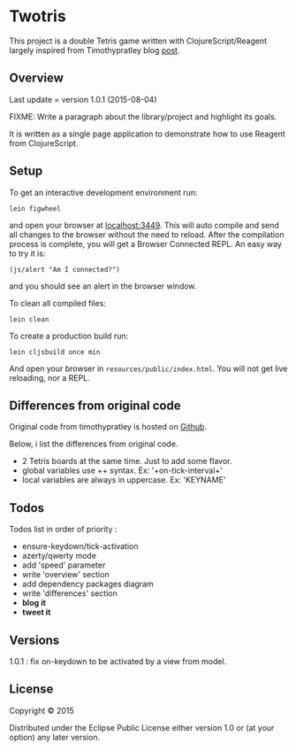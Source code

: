 # Twotris

This project is a double Tetris game written with ClojureScript/Reagent largely inspired from Timothypratley blog [post](http://timothypratley.blogspot.fr).

## Overview

Last update = version 1.0.1 (2015-08-04)

FIXME: Write a paragraph about the library/project and highlight its goals.

It is written as a single page application to demonstrate how to use Reagent from ClojureScript.

## Setup

To get an interactive development environment run:

    lein figwheel

and open your browser at [localhost:3449](http://localhost:3449/).
This will auto compile and send all changes to the browser without the
need to reload. After the compilation process is complete, you will
get a Browser Connected REPL. An easy way to try it is:

    (js/alert "Am I connected?")

and you should see an alert in the browser window.

To clean all compiled files:

    lein clean

To create a production build run:

    lein cljsbuild once min

And open your browser in `resources/public/index.html`. You will not
get live reloading, nor a REPL.

## Differences from original code

Original code from timothypratley is hosted on [Github](https://github.com/timothypratley/tetris).

Below, i list the differences from original code.

- 2 Tetris boards at the same time. Just to add some flavor. 
- global variables use ++ syntax. Ex: '+on-tick-interval+'
- local variables are always in uppercase. Ex: 'KEYNAME'


## Todos

Todos list in order of priority :

- ensure-keydown/tick-activation
- azerty/qwerty mode
- add 'speed' parameter
- write 'overview' section
- add dependency packages diagram
- write 'differences' section
- **blog it**
- **tweet it**

## Versions

1.0.1 : fix on-keydown to be activated by a view from model.


## License

Copyright © 2015

Distributed under the Eclipse Public License either version 1.0 or (at your option) any later version.
